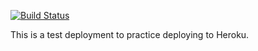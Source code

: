 [![Build Status](https://travis-ci.com/CheoR/deploy-this-test.svg?branch=main)](https://travis-ci.com/CheoR/deploy-this-test)

This is a test deployment to practice deploying to Heroku.
